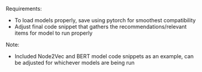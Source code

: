 Requirements:

- To load models properly, save using pytorch for smoothest compatibility
- Adjust final code snippet that gathers the recommendations/relevant items for model to run properly

Note:
- Included Node2Vec and BERT model code snippets as an example, can be adjusted for whichever models are being run
